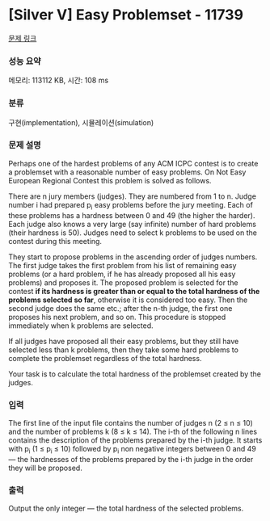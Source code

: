 # [Silver V] Easy Problemset - 11739 

[문제 링크](https://www.acmicpc.net/problem/11739) 

### 성능 요약

메모리: 113112 KB, 시간: 108 ms

### 분류

구현(implementation), 시뮬레이션(simulation)

### 문제 설명

<p>Perhaps one of the hardest problems of any ACM ICPC contest is to create a problemset with a reasonable number of easy problems. On Not Easy European Regional Contest this problem is solved as follows.</p>

<p>There are n jury members (judges). They are numbered from 1 to n. Judge number i had prepared p<sub>i</sub> easy problems before the jury meeting. Each of these problems has a hardness between 0 and 49 (the higher the harder). Each judge also knows a very large (say infinite) number of hard problems (their hardness is 50). Judges need to select k problems to be used on the contest during this meeting.</p>

<p>They start to propose problems in the ascending order of judges numbers. The first judge takes the first problem from his list of remaining easy problems (or a hard problem, if he has already proposed all his easy problems) and proposes it. The proposed problem is selected for the contest <strong>if its hardness is greater than or equal to the total hardness of the problems selected so far</strong>, otherwise it is considered too easy. Then the second judge does the same etc.; after the n-th judge, the first one proposes his next problem, and so on. This procedure is stopped immediately when k problems are selected.</p>

<p>If all judges have proposed all their easy problems, but they still have selected less than k problems, then they take some hard problems to complete the problemset regardless of the total hardness.</p>

<p>Your task is to calculate the total hardness of the problemset created by the judges.</p>

### 입력 

 <p>The first line of the input file contains the number of judges n (2 ≤ n ≤ 10) and the number of problems k (8 ≤ k ≤ 14). The i-th of the following n lines contains the description of the problems prepared by the i-th judge. It starts with p<sub>i</sub> (1 ≤ p<sub>i</sub> ≤ 10) followed by p<sub>i</sub> non negative integers between 0 and 49 — the hardnesses of the problems prepared by the i-th judge in the order they will be proposed.</p>

### 출력 

 <p>Output the only integer — the total hardness of the selected problems.</p>

